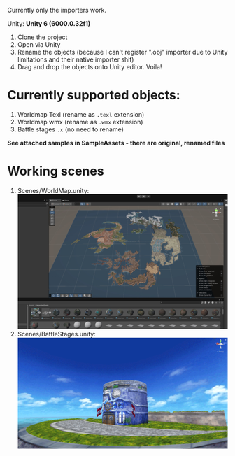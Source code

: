 Currently only the importers work. 

Unity: **Unity 6 (6000.0.32f1)**

1. Clone the project
2. Open via Unity
3. Rename the objects (because I can't register ".obj" importer due to Unity limitations and their native importer shit)
4. Drag and drop the objects onto Unity editor. Voila!


# Currently supported objects:
1. Worldmap Texl (rename as `.texl` extension)
2. Worldmap wmx (rename as `.wmx` extension)
3. Battle stages `.x` (no need to rename)

  
**See attached samples in SampleAssets - there are original, renamed files**

# Working scenes
1. Scenes/WorldMap.unity: ![wmx](https://raw.githubusercontent.com/MaKiPL/MakiGriever/refs/heads/master/screenshot1.jpg)
2. Scenes/BattleStages.unity: ![bs](https://raw.githubusercontent.com/MaKiPL/MakiGriever/refs/heads/master/screenshot2.png)

